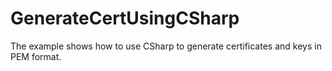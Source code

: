 # GenerateCertUsingCSharp
The example shows how to use CSharp to generate certificates and keys in PEM format.
